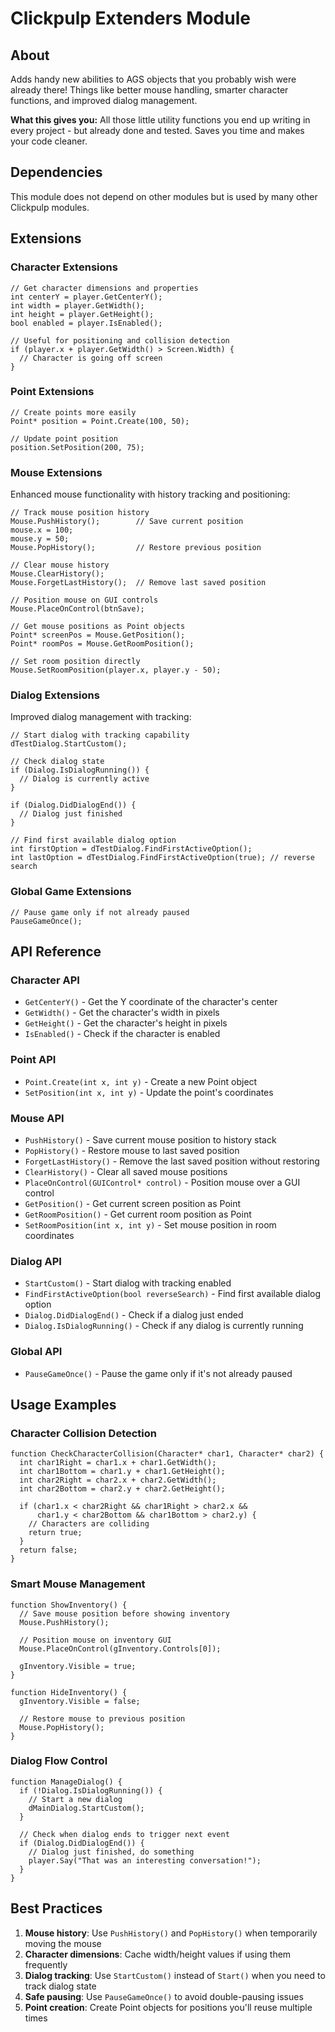 # Clickpulp Extenders Module

## About

Adds handy new abilities to AGS objects that you probably wish were already there! Things like better mouse handling, smarter character functions, and improved dialog management.

**What this gives you:** All those little utility functions you end up writing in every project - but already done and tested. Saves you time and makes your code cleaner.

## Dependencies

This module does not depend on other modules but is used by many other Clickpulp modules.

## Extensions

### Character Extensions

```agscript
// Get character dimensions and properties
int centerY = player.GetCenterY();
int width = player.GetWidth();
int height = player.GetHeight();
bool enabled = player.IsEnabled();

// Useful for positioning and collision detection
if (player.x + player.GetWidth() > Screen.Width) {
  // Character is going off screen
}
```

### Point Extensions

```agscript
// Create points more easily
Point* position = Point.Create(100, 50);

// Update point position
position.SetPosition(200, 75);
```

### Mouse Extensions

Enhanced mouse functionality with history tracking and positioning:

```agscript
// Track mouse position history
Mouse.PushHistory();        // Save current position
mouse.x = 100;
mouse.y = 50;
Mouse.PopHistory();         // Restore previous position

// Clear mouse history
Mouse.ClearHistory();
Mouse.ForgetLastHistory();  // Remove last saved position

// Position mouse on GUI controls
Mouse.PlaceOnControl(btnSave);

// Get mouse positions as Point objects
Point* screenPos = Mouse.GetPosition();
Point* roomPos = Mouse.GetRoomPosition();

// Set room position directly
Mouse.SetRoomPosition(player.x, player.y - 50);
```

### Dialog Extensions

Improved dialog management with tracking:

```agscript
// Start dialog with tracking capability
dTestDialog.StartCustom();

// Check dialog state
if (Dialog.IsDialogRunning()) {
  // Dialog is currently active
}

if (Dialog.DidDialogEnd()) {
  // Dialog just finished
}

// Find first available dialog option
int firstOption = dTestDialog.FindFirstActiveOption();
int lastOption = dTestDialog.FindFirstActiveOption(true); // reverse search
```

### Global Game Extensions

```agscript
// Pause game only if not already paused
PauseGameOnce();
```

## API Reference

### Character API

* `GetCenterY()` - Get the Y coordinate of the character's center
* `GetWidth()` - Get the character's width in pixels
* `GetHeight()` - Get the character's height in pixels  
* `IsEnabled()` - Check if the character is enabled

### Point API

* `Point.Create(int x, int y)` - Create a new Point object
* `SetPosition(int x, int y)` - Update the point's coordinates

### Mouse API

* `PushHistory()` - Save current mouse position to history stack
* `PopHistory()` - Restore mouse to last saved position
* `ForgetLastHistory()` - Remove the last saved position without restoring
* `ClearHistory()` - Clear all saved mouse positions
* `PlaceOnControl(GUIControl* control)` - Position mouse over a GUI control
* `GetPosition()` - Get current screen position as Point
* `GetRoomPosition()` - Get current room position as Point
* `SetRoomPosition(int x, int y)` - Set mouse position in room coordinates

### Dialog API

* `StartCustom()` - Start dialog with tracking enabled
* `FindFirstActiveOption(bool reverseSearch)` - Find first available dialog option
* `Dialog.DidDialogEnd()` - Check if a dialog just ended
* `Dialog.IsDialogRunning()` - Check if any dialog is currently running

### Global API

* `PauseGameOnce()` - Pause the game only if it's not already paused

## Usage Examples

### Character Collision Detection

```agscript
function CheckCharacterCollision(Character* char1, Character* char2) {
  int char1Right = char1.x + char1.GetWidth();
  int char1Bottom = char1.y + char1.GetHeight();
  int char2Right = char2.x + char2.GetWidth();
  int char2Bottom = char2.y + char2.GetHeight();
  
  if (char1.x < char2Right && char1Right > char2.x &&
      char1.y < char2Bottom && char1Bottom > char2.y) {
    // Characters are colliding
    return true;
  }
  return false;
}
```

### Smart Mouse Management

```agscript
function ShowInventory() {
  // Save mouse position before showing inventory
  Mouse.PushHistory();
  
  // Position mouse on inventory GUI
  Mouse.PlaceOnControl(gInventory.Controls[0]);
  
  gInventory.Visible = true;
}

function HideInventory() {
  gInventory.Visible = false;
  
  // Restore mouse to previous position
  Mouse.PopHistory();
}
```

### Dialog Flow Control

```agscript
function ManageDialog() {
  if (!Dialog.IsDialogRunning()) {
    // Start a new dialog
    dMainDialog.StartCustom();
  }
  
  // Check when dialog ends to trigger next event
  if (Dialog.DidDialogEnd()) {
    // Dialog just finished, do something
    player.Say("That was an interesting conversation!");
  }
}
```

## Best Practices

1. **Mouse history**: Use `PushHistory()` and `PopHistory()` when temporarily moving the mouse
2. **Character dimensions**: Cache width/height values if using them frequently
3. **Dialog tracking**: Use `StartCustom()` instead of `Start()` when you need to track dialog state
4. **Safe pausing**: Use `PauseGameOnce()` to avoid double-pausing issues
5. **Point creation**: Create Point objects for positions you'll reuse multiple times
